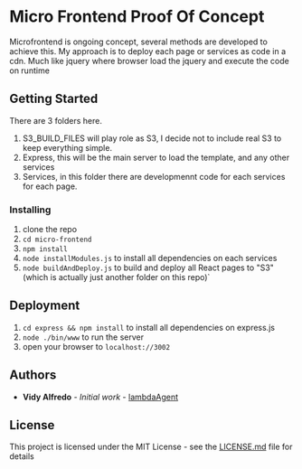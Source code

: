 

# Micro Frontend Proof Of Concept

Microfrontend is ongoing concept, several methods are developed to achieve this. My approach is to deploy each page or services as code in a cdn. Much like jquery where browser load the jquery and execute the code on runtime

## Getting Started
There are 3 folders here. 
1. S3_BUILD_FILES will play role as S3, I decide not to include real S3 to keep everything simple.
2. Express, this will be the main server to load the template, and any other services
3. Services, in this folder there are developmennt code for each services for each page.

### Installing

1. clone the repo
2. `cd micro-frontend`
3. `npm install`
4. `node installModules.js` to install all dependencies on each services
5. `node buildAndDeploy.js` to build and deploy all React pages to "S3" (which is actually just another folder on this repo)`

## Deployment

1. `cd express && npm install` to install all dependencies on express.js
2. `node ./bin/www` to run the server
3. open your browser to `localhost://3002`

## Authors

* **Vidy Alfredo** - *Initial work* - [lambdaAgent](https://github.com/lambdaAgent)

## License

This project is licensed under the MIT License - see the [LICENSE.md](LICENSE.md) file for details
